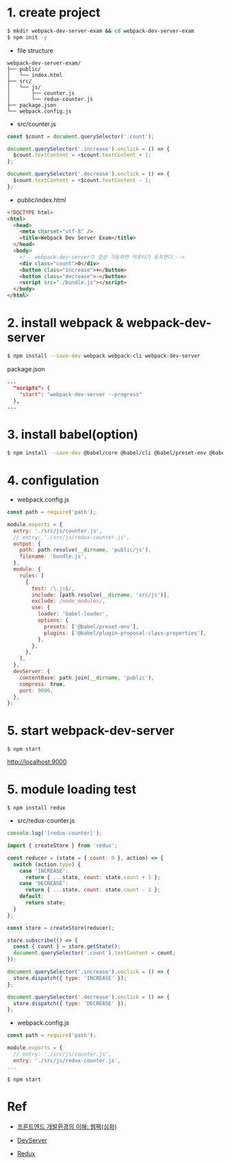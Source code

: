 # 1. create project

```bash
$ mkdir webpack-dev-server-exam && cd webpack-dev-server-exam
$ npm init -y
```

- file structure

```
webpack-dev-server-exam/
├── public/
│   └── index.html
├── src/
│   └── js/
│       ├── counter.js
│       └── redux-counter.js
├── package.json
└── webpack.config.js
```

- src/counter.js

```javascript
const $count = document.querySelector('.count');

document.querySelector('.increase').onclick = () => {
  $count.textContent = +$count.textContent + 1;
};

document.querySelector('.decrease').onclick = () => {
  $count.textContent = +$count.textContent - 1;
};
```

- public/index.html

```html
<!DOCTYPE html>
<html>
  <head>
    <meta charset="utf-8" />
    <title>Webpack Dev Server Exam</title>
  </head>
  <body>
    <!-- webpack-dev-server가 정상 가동하면 카운터가 동작한다.-->
    <div class="count">0</div>
    <button class="increase">+</button>
    <button class="decrease">-</button>
    <script src="./bundle.js"></script>
  </body>
</html>
```

# 2. install webpack & webpack-dev-server

```bash
$ npm install --save-dev webpack webpack-cli webpack-dev-server
```

package.json

```json
...
  "scripts": {
    "start": "webpack-dev-server --progress"
  },
...
```

# 3. install babel(option)

```bash
$ npm install --save-dev @babel/core @babel/cli @babel/preset-env @babel/plugin-proposal-class-properties babel-loader
```

# 4. configulation

- webpack.config.js

```javascript
const path = require('path');

module.exports = {
  entry: './src/js/counter.js',
  // entry: './src/js/redux-counter.js',
  output: {
    path: path.resolve(__dirname, 'public/js'),
    filename: 'bundle.js',
  },
  module: {
    rules: [
      {
        test: /\.js$/,
        include: [path.resolve(__dirname, 'src/js')],
        exclude: /node_modules/,
        use: {
          loader: 'babel-loader',
          options: {
            presets: ['@babel/preset-env'],
            plugins: ['@babel/plugin-proposal-class-properties'],
          },
        },
      },
    ],
  },
  devServer: {
    contentBase: path.join(__dirname, 'public'),
    compress: true,
    port: 9000,
  },
};
```

# 5. start webpack-dev-server

```
$ npm start
```

[http://localhost:9000](http://localhost:9000)

# 5. module loading test

```
$ npm install redux
```

- src/redux-counter.js

```javascript
console.log('[redux-counter]');

import { createStore } from 'redux';

const reducer = (state = { count: 0 }, action) => {
  switch (action.type) {
    case 'INCREASE':
      return { ...state, count: state.count + 1 };
    case 'DECREASE':
      return { ...state, count: state.count - 1 };
    default:
      return state;
  }
};

const store = createStore(reducer);

store.subscribe(() => {
  const { count } = store.getState();
  document.querySelector('.count').textContent = count;
});

document.querySelector('.increase').onclick = () => {
  store.dispatch({ type: 'INCREASE' });
};

document.querySelector('.decrease').onclick = () => {
  store.dispatch({ type: 'DECREASE' });
};
```

- webpack.config.js

```javascript
const path = require('path');

module.exports = {
  // entry: './src/js/counter.js',
  entry: './src/js/redux-counter.js',
...
```

```
$ npm start
```

# Ref

- [프론트엔드 개발환경의 이해: 웹팩(심화)](https://jeonghwan-kim.github.io/series/2020/01/02/frontend-dev-env-webpack-intermediate.html)

- [DevServer](https://webpack.js.org/configuration/dev-server)

- [Redux](https://redux.js.org)
